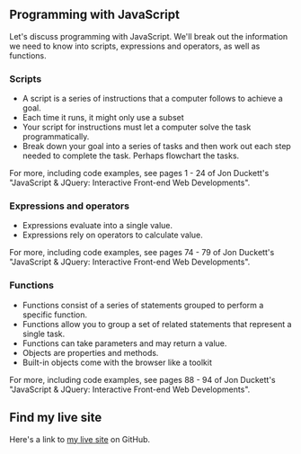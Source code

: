 ## Programming with JavaScript

Let's discuss programming with JavaScript. We'll break out the information we need to know into scripts, expressions and operators, as well as functions.

### Scripts

- A script is a series of instructions that a computer follows to achieve a goal.
- Each time it runs, it might only use a subset
- Your script for instructions must let a computer solve the task programmatically.
- Break down your goal into a series of tasks and then work out each step needed to complete the task. Perhaps flowchart the tasks.


For more, including code examples, see pages 1 - 24 of Jon Duckett's "JavaScript &amp; JQuery: Interactive Front-end Web Developments".

### Expressions and operators

- Expressions evaluate into a single value.
- Expressions rely on operators to calculate value.

For more, including code examples, see pages 74 - 79 of Jon Duckett's "JavaScript &amp; JQuery: Interactive Front-end Web Developments".

### Functions

- Functions consist of a series of statements grouped to perform a specific function.
- Functions allow you to group a set of related statements that represent a single task.
- Functions can take parameters and may return a value.
- Objects are properties and methods.
- Built-in objects come with the browser like a toolkit

For more, including code examples, see pages 88 - 94 of Jon Duckett's "JavaScript &amp; JQuery: Interactive Front-end Web Developments".

## Find my live site
Here's a link to [my live site](https://dbgrvll.github.io/learning-journal/) on GitHub.